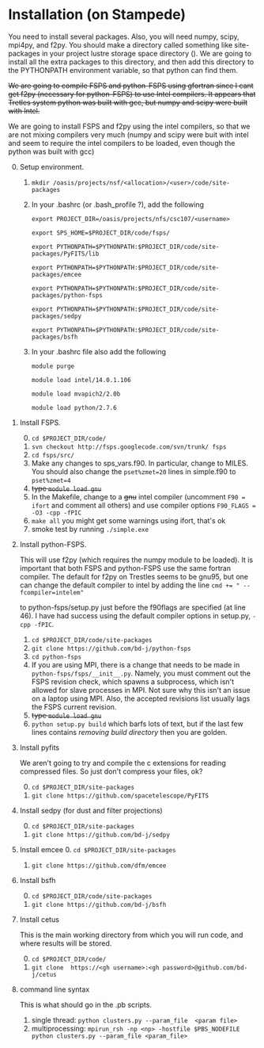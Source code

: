 Installation (on Stampede)
=====


You need to install several packages.  Also, you will need numpy,
scipy, mpi4py, and f2py.  You should make a
directory called something like site-packages in your project lustre
storage space directory ().  We are
going to install all the extra packages to this directory, and then add
this directory to the PYTHONPATH environment variable, so that python
can find them.

~~We are going to compile FSPS and python-FSPS using gfortran since I
cant get f2py (necessary for python-FSPS) to use Intel compilers.  It
appears that Tretles system python was built with gcc, but numpy and
scipy were built with Intel.~~

We are going to install FSPS and f2py using the intel compilers, so
that we are not mixing compilers very much (numpy and scipy were buit
with intel and seem to require the intel compilers to be loaded, even
though the python was built with gcc)


0. Setup environment.
    1. `mkdir /oasis/projects/nsf/<allocation>/<user>/code/site-packages`
    2.  In your .bashrc (or .bash_profile ?), add the following
        ```
		export PROJECT_DIR=/oasis/projects/nfs/csc107/<username>
		
		export SPS_HOME=$PROJECT_DIR/code/fsps/
		
		export PYTHONPATH=$PYTHONPATH:$PROJECT_DIR/code/site-packages/PyFITS/lib
		
		export PYTHONPATH=$PYTHONPATH:$PROJECT_DIR/code/site-packages/emcee
	
		export PYTHONPATH=$PYTHONPATH:$PROJECT_DIR/code/site-packages/python-fsps
		
		export PYTHONPATH=$PYTHONPATH:$PROJECT_DIR/code/site-packages/sedpy
		
		export PYTHONPATH=$PYTHONPATH:$PROJECT_DIR/code/site-packages/bsfh
		```
		
    3. In your .bashrc file also add the following
        ```
		module purge
		
		module load intel/14.0.1.106
		
		module load mvapich2/2.0b
				
		module load python/2.7.6
		
		```
		
1. Install FSPS. 

	0. `cd $PROJECT_DIR/code/`
    1. `svn checkout http://fsps.googlecode.com/svn/trunk/ fsps`
    2. `cd fsps/src/`
	4. Make any changes to sps_vars.f90.  In particular, change to
       MILES.  You should also change the `pset%zmet=20` lines in
       simple.f90 to `pset%zmet=4`
    4. ~~type `module load gnu`~~
    3. In the Makefile, change to a ~~gnu~~ intel compiler (uncomment `F90 =
       ifort` and comment all others) and use compiler options
       `F90_FLAGS = -O3 -cpp -fPIC` 
    5. `make all`  you might get some warnings using ifort, that's ok
    6. smoke test by running `./simple.exe`

3. Install python-FSPS.

    This will use f2py (which requires the numpy module to be
    loaded). It is important that both FSPS and python-FSPS use the
    same fortran compiler.  The default for f2py on Trestles seems to
    be gnu95, but one can change the default compiler to intel by
    adding the line
	    ```
	    cmd += " --fcompiler=intelem"
	    ```
	
	to python-fsps/setup.py just before the f90flags are specified (at
    line 46). I have had success using the default compiler options in
    setup.py, `-cpp -fPIC`.

	1. `cd $PROJECT_DIR/code/site-packages`
    2. `git clone https://github.com/bd-j/python-fsps`
    3. `cd python-fsps`
	5. If you are using MPI, there is a change that needs to be made
	    in `python-fsps/fsps/__init__.py`. Namely, you must comment
	    out the FSPS revision check, which spawns a subprocess, which
	    isn't allowed for slave processes in MPI.  Not sure why this
	    isn't an issue on a laptop using MPI.  Also, the accepted
	    revisions list usually lags the FSPS current revision.
	4. ~~type `module load gnu`~~
    4. `python setup.py build` which barfs lots of text, but if the
       last few lines contains *removing build directory* then you are
       golden.

4. Install pyfits

    We aren't going to try and compile the c extensions for reading
    compressed files. So just don't compress your files, ok?
	
	0. `cd $PROJECT_DIR/site-packages`
    1. `git clone https://github.com/spacetelescope/PyFITS`

4. Install sedpy 
    (for dust and filter projections)

	0. `cd $PROJECT_DIR/site-packages`
    1. `git clone https://github.com/bd-j/sedpy`

4. Install emcee
    0. `cd $PROJECT_DIR/site-packages`
    1. `git clone https://github.com/dfm/emcee`
	
5. Install bsfh

	0. `cd $PROJECT_DIR/code/site-packages`
    1. ``git clone https://github.com/bd-j/bsfh``

6. Install cetus

	This is the main working directory from which you will run code,
    and where results will be stored.
	
    0. `cd $PROJECT_DIR/code/`
    1. `git clone  https://<gh username>:<gh password>@github.com/bd-j/cetus`

7. command line syntax

	This is what should go in the .pb scripts.
	
    1. single thread: `python clusters.py --param_file  <param file>`
    2. multiprocessing: `mpirun_rsh -np <np> -hostfile $PBS_NODEFILE python clusters.py --param_file <param_file>`
